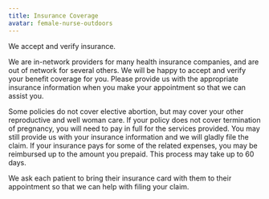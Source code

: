 ```yaml
---
title: Insurance Coverage
avatar: female-nurse-outdoors
---
```


We accept and verify insurance.

We are in-network providers for many health insurance companies, and are
out of network for several others.  We will be happy to accept and
verify your benefit coverage for you.  Please provide us with the
appropriate insurance information when you make your appointment so that
we can assist you.

Some policies do not cover elective abortion, but may cover your other
reproductive and well woman care.  If your policy does not cover
termination of pregnancy, you will need to pay in full for the services
provided.  You may still provide us with your insurance information and
we will gladly file the claim.  If your insurance pays for some of the
related expenses, you may be reimbursed up to the amount you prepaid.
This process may take up to 60 days.

We ask each patient to bring their insurance card with them to their
appointment so that we can help with filing your claim.

